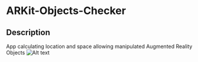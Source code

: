 # ARKit-Objects-Checker
## Description

App calculating location and space allowing manipulated Augmented Reality Objects
![Alt text](Preview.Demo.png?raw=true "Demo")
